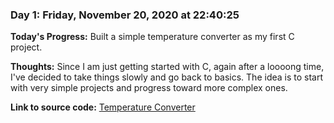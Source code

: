 ### Day 1: Friday, November 20, 2020 at 22:40:25

**Today's Progress:** Built a simple temperature converter as my first C project.

**Thoughts:** Since I am just getting started with C, again after a loooong time, I've decided to take things slowly and go back to basics. The idea is to start with very simple projects and progress toward more complex ones.

**Link to source code:** [Temperature Converter](day_1/celsius_to_fahrenheit.c)
